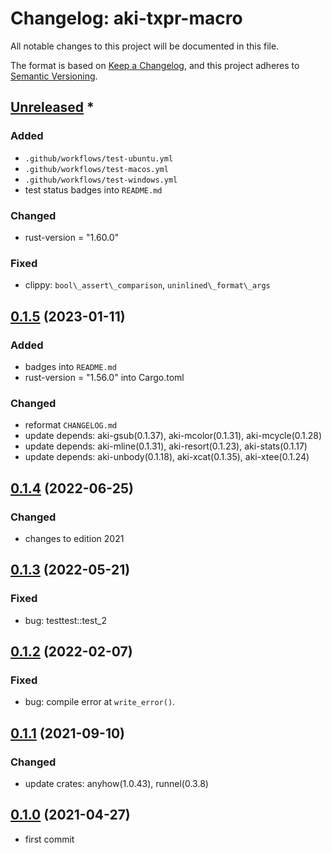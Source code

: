 # Changelog: aki-txpr-macro

All notable changes to this project will be documented in this file.

The format is based on [Keep a Changelog](https://keepachangelog.com/en/1.0.0/),
and this project adheres to [Semantic Versioning](https://semver.org/spec/v2.0.0.html).

## [Unreleased] *
### Added
* `.github/workflows/test-ubuntu.yml`
* `.github/workflows/test-macos.yml`
* `.github/workflows/test-windows.yml`
* test status badges into `README.md`

### Changed
* rust-version = "1.60.0"

### Fixed
* clippy: `bool\_assert\_comparison`, `uninlined\_format\_args`


## [0.1.5] (2023-01-11)
### Added
* badges into `README.md`
* rust-version = "1.56.0" into Cargo.toml

### Changed
* reformat `CHANGELOG.md`
* update depends: aki-gsub(0.1.37), aki-mcolor(0.1.31), aki-mcycle(0.1.28)
* update depends: aki-mline(0.1.31), aki-resort(0.1.23), aki-stats(0.1.17)
* update depends: aki-unbody(0.1.18), aki-xcat(0.1.35), aki-xtee(0.1.24)

## [0.1.4] (2022-06-25)
### Changed
* changes to edition 2021

## [0.1.3] (2022-05-21)
### Fixed
* bug: testtest::test_2

## [0.1.2] (2022-02-07)
### Fixed
* bug: compile error at `write_error()`.

## [0.1.1] (2021-09-10)
### Changed
* update crates: anyhow(1.0.43), runnel(0.3.8)

## [0.1.0] (2021-04-27)
* first commit

[Unreleased]: https://github.com/aki-akaguma/aki-txpr-macro/compare/v0.1.5..HEAD
[0.1.5]: https://github.com/aki-akaguma/aki-txpr-macro/compare/v0.1.4..v0.1.5
[0.1.4]: https://github.com/aki-akaguma/aki-txpr-macro/compare/v0.1.3..v0.1.4
[0.1.3]: https://github.com/aki-akaguma/aki-txpr-macro/compare/v0.1.2..v0.1.3
[0.1.2]: https://github.com/aki-akaguma/aki-txpr-macro/compare/v0.1.1..v0.1.2
[0.1.1]: https://github.com/aki-akaguma/aki-txpr-macro/compare/v0.1.0..v0.1.1
[0.1.0]: https://github.com/aki-akaguma/aki-txpr-macro/releases/tag/v0.1.0
